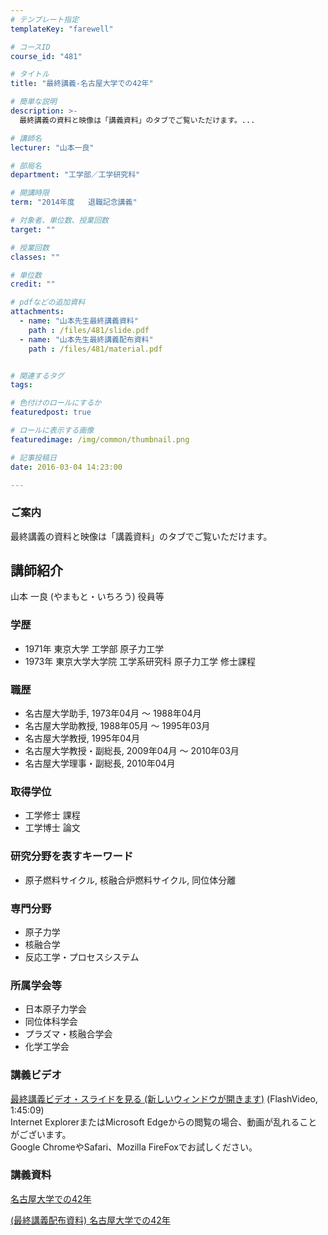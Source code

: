 ```yaml
---
# テンプレート指定
templateKey: "farewell"

# コースID
course_id: "481"

# タイトル
title: "最終講義-名古屋大学での42年"

# 簡単な説明
description: >-
  最終講義の資料と映像は「講義資料」のタブでご覧いただけます。...

# 講師名
lecturer: "山本一良"

# 部局名
department: "工学部／工学研究科"

# 開講時限
term: "2014年度	退職記念講義"

# 対象者、単位数、授業回数
target: ""

# 授業回数
classes: ""

# 単位数
credit: ""

# pdfなどの追加資料
attachments: 
  - name: "山本先生最終講義資料" 
    path : /files/481/slide.pdf
  - name: "山本先生最終講義配布資料" 
    path : /files/481/material.pdf


# 関連するタグ
tags:

# 色付けのロールにするか
featuredpost: true

# ロールに表示する画像
featuredimage: /img/common/thumbnail.png

# 記事投稿日
date: 2016-03-04 14:23:00

---
```

### ご案内 

最終講義の資料と映像は「講義資料」のタブでご覧いただけます。
## 講師紹介

山本 一良 (やまもと・いちろう) 役員等 

### 学歴

  * 1971年 東京大学 工学部 原子力工学
  * 1973年 東京大学大学院 工学系研究科 原子力工学 修士課程

### 職歴

  * 名古屋大学助手, 1973年04月 ～ 1988年04月
  * 名古屋大学助教授, 1988年05月 ～ 1995年03月
  * 名古屋大学教授, 1995年04月
  * 名古屋大学教授・副総長, 2009年04月 ～ 2010年03月
  * 名古屋大学理事・副総長, 2010年04月

### 取得学位

  * 工学修士 課程
  * 工学博士 論文

### 研究分野を表すキーワード

  * 原子燃料サイクル, 核融合炉燃料サイクル, 同位体分離

### 専門分野

  * 原子力学
  * 核融合学
  * 反応工学・プロセスシステム

### 所属学会等

  * 日本原子力学会
  * 同位体科学会
  * プラズマ・核融合学会
  * 化学工学会
### 講義ビデオ

[最終講義ビデオ・スライドを見る (新しいウィンドウが開きます)](http://nuvideo.media.nagoya-u.ac.jp/embed/78fd6e94e8cc41e2776a5cb1ea58a27031665fbf) (FlashVideo, 1:45:09)  
Internet ExplorerまたはMicrosoft Edgeからの閲覧の場合、動画が乱れることがございます。  
Google ChromeやSafari、Mozilla FireFoxでお試しください。 

### 講義資料


[名古屋大学での42年](/files/481/slide.pdf) 


[(最終講義配布資料) 名古屋大学での42年](/files/481/material.pdf) 
